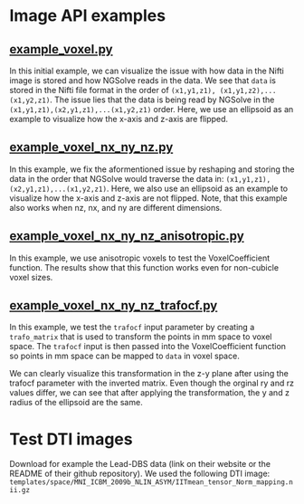 Image API examples
==================

[example_voxel.py](examples/ImageAPI/example_voxel.py)
------------
In this initial example, we can visualize the issue with how data in the Nifti image is stored and how NGSolve reads in the data. We see that `data` is stored in the Nifti file format in the order of `(x1,y1,z1), (x1,y1,z2),...(x1,y2,z1)`. The issue lies that the data is being read by NGSolve in the `(x1,y1,z1),(x2,y1,z1),...(x1,y2,z1)` order. Here, we use an ellipsoid as an example to visualize how the x-axis and z-axis are flipped. 



[example_voxel_nx_ny_nz.py](examples/ImageAPI/example_voxel_nx_ny_nz.py)
------------
In this example, we fix the aformentioned issue by reshaping and storing the data in the order that NGSolve would traverse the data in: `(x1,y1,z1),(x2,y1,z1),...(x1,y2,z1)`. Here, we also use an ellipsoid as an example to visualize how the x-axis and z-axis are not flipped. Note, that this example also works when nz, nx, and ny are different dimensions.

[example_voxel_nx_ny_nz_anisotropic.py](examples/ImageAPI/example_voxel_nx_ny_nz_anisotropic.py)
------------
In this example, we use anisotropic voxels to test the VoxelCoefficient function. The results show that this function works even for non-cubicle voxel sizes.

[example_voxel_nx_ny_nz_trafocf.py](examples/ImageAPI/example_voxel_nx_ny_nz_trafocf.py)
------------
In this example, we test the `trafocf` input parameter by creating a `trafo_matrix` that is used to transform the points in mm space to voxel space. The `trafocf` input is then passed into the VoxelCoefficient function so points in mm space can be mapped to `data` in voxel space.

We can clearly visualize this transformation in the z-y plane after using the trafocf parameter with the inverted matrix. Even though the orginal ry and rz values differ, we can see that after applying the transformation, the y and z radius of the ellipsoid are the same.


Test DTI images
===============

Download for example the Lead-DBS data (link on their website or the README of their github repository).
We used the following DTI image: `templates/space/MNI_ICBM_2009b_NLIN_ASYM/IITmean_tensor_Norm_mapping.nii.gz`


